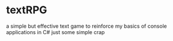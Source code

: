 # textRPG
a simple but effective text game to reinforce my basics of console applications in C#
just some simple crap
